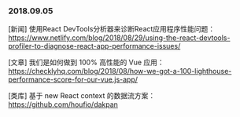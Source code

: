 ### 2018.09.05

[新闻] 使用React DevTools分析器来诊断React应用程序性能问题：<https://www.netlify.com/blog/2018/08/29/using-the-react-devtools-profiler-to-diagnose-react-app-performance-issues/>

[文章] 我们是如何做到 100% 高性能的 Vue 应用：<https://checklyhq.com/blog/2018/08/how-we-got-a-100-lighthouse-performance-score-for-our-vue.js-app/>

[类库] 基于 new React context 的数据流方案：<https://github.com/houfio/dakpan>
